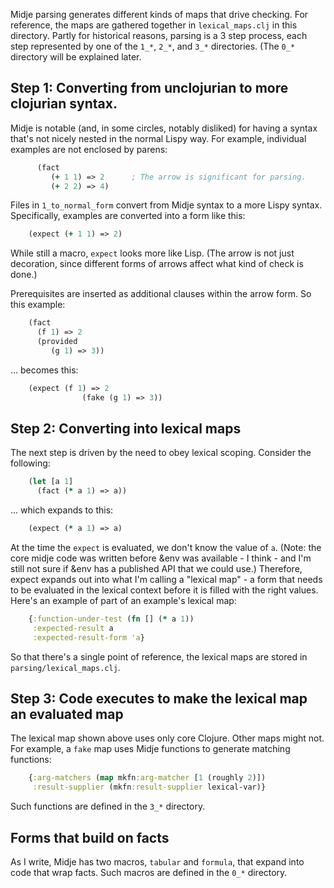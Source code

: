 Midje parsing generates different kinds of maps that drive
checking. For reference, the maps are gathered together in
`lexical_maps.clj` in this directory. Partly for historical
reasons, parsing is a 3 step process, each step represented
by one of the `1_*`, `2_*`, and `3_*` directories. (The
`0_*` directory will be explained later.

## Step 1: Converting from unclojurian to more clojurian syntax.

Midje is notable (and, in some circles, notably disliked)
for having a syntax that's not nicely nested in the normal
Lispy way. For example, individual examples are not enclosed by
parens:

```clojure
      (fact
         (+ 1 1) => 2      ; The arrow is significant for parsing.
         (+ 2 2) => 4)
```

Files in `1_to_normal_form` convert from Midje syntax to a
more Lispy syntax. Specifically, examples are converted into
a form like this:

```clojure
    (expect (+ 1 1) => 2)
```

While still a macro, `expect` looks more like Lisp.
(The arrow is not just decoration, since different forms of
arrows affect what kind of check is done.)

Prerequisites are inserted as additional clauses within the arrow
form. So this example:

```clojure
    (fact
      (f 1) => 2
      (provided
         (g 1) => 3))
```

... becomes this:

```clojure
    (expect (f 1) => 2
                (fake (g 1) => 3))
```

## Step 2: Converting into lexical maps

The next step is driven by the need to obey lexical
scoping. Consider the following:

```clojure
    (let [a 1]
      (fact (* a 1) => a))
```

... which expands to this:

```clojure
    (expect (* a 1) => a)
```

At the time the `expect` is evaluated, we don't know the
value of `a`. (Note: the core midje code was written before
&env was available - I think - and I'm still not sure if
&env has a published API that we could use.) Therefore,
expect expands out into what I'm calling a "lexical map" - a
form that needs to be evaluated in the lexical context
before it is filled with the right values. Here's an example
of part of an example's lexical map:

```clojure
    {:function-under-test (fn [] (* a 1))
     :expected-result a
     :expected-result-form 'a}
```

So that there's a single point of reference, the lexical
maps are stored in `parsing/lexical_maps.clj`.

## Step 3: Code executes to make the lexical map an evaluated map

The lexical map shown above uses only core Clojure. Other
maps might not. For example, a `fake` map uses Midje
functions to generate matching functions:

```clojure
    {:arg-matchers (map mkfn:arg-matcher [1 (roughly 2)])
     :result-supplier (mkfn:result-supplier lexical-var)}
```

Such functions are defined in the `3_*` directory.


## Forms that build on facts

As I write, Midje has two macros, `tabular` and `formula`,
that expand into code that wrap facts. Such macros are
defined in the `0_*` directory.

